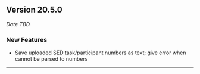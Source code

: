 
## Version 20.5.0
_Date TBD_

### New Features
* Save uploaded SED task/participant numbers as text; give error when cannot be parsed to numbers

---
